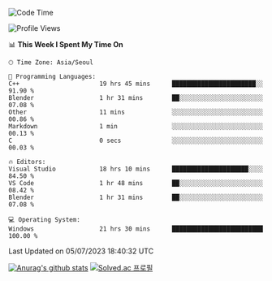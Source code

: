 <!--START_SECTION:waka-->
![Code Time](http://img.shields.io/badge/Code%20Time-355%20hrs%2011%20mins-blue)

![Profile Views](http://img.shields.io/badge/Profile%20Views-1-blue)

📊 **This Week I Spent My Time On** 

```text
🕑︎ Time Zone: Asia/Seoul

💬 Programming Languages: 
C++                      19 hrs 45 mins      ███████████████████████░░   91.90 % 
Blender                  1 hr 31 mins        ██░░░░░░░░░░░░░░░░░░░░░░░   07.08 % 
Other                    11 mins             ░░░░░░░░░░░░░░░░░░░░░░░░░   00.86 % 
Markdown                 1 min               ░░░░░░░░░░░░░░░░░░░░░░░░░   00.13 % 
C                        0 secs              ░░░░░░░░░░░░░░░░░░░░░░░░░   00.03 % 

🔥 Editors: 
Visual Studio            18 hrs 10 mins      █████████████████████░░░░   84.50 % 
VS Code                  1 hr 48 mins        ██░░░░░░░░░░░░░░░░░░░░░░░   08.42 % 
Blender                  1 hr 31 mins        ██░░░░░░░░░░░░░░░░░░░░░░░   07.08 % 

💻 Operating System: 
Windows                  21 hrs 30 mins      █████████████████████████   100.00 % 
```


 Last Updated on 05/07/2023 18:40:32 UTC
<!--END_SECTION:waka-->
[![Anurag's github stats](https://github-readme-stats.vercel.app/api?username=heosumin518)](https://github.com/anuraghazra/github-readme-stats)
[![Solved.ac
프로필](http://mazassumnida.wtf/api/v2/generate_badge?boj=heosumin)](https://solved.ac/heosumin)
